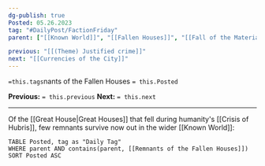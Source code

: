 ```yaml
---
dg-publish: true
Posted: 05.26.2023
tag: "#DailyPost/FactionFriday"
parent: ["[[Known World]]", "[[Fallen Houses]]", "[[Fall of the Materialists College]]", "[[Necromancer demons]]", "[[Fall of the Silver Wolves]]", "[[New Silver Age]]"]

previous: "[[(Theme) Justified crime]]"
next: "[[Currencies of the City]]"
---
```

`=this.tags`nants of the Fallen Houses
`= this.Posted`

**Previous:** `= this.previous`
**Next:** `= this.next`

---

Of the [[Great House|Great Houses]] that fell during humanity's [[Crisis of Hubris]], few remnants survive now out in the wider [[Known World]]:
```dataview
TABLE Posted, tag as "Daily Tag"
WHERE parent AND contains(parent, [[Remnants of the Fallen Houses]])
SORT Posted ASC
```
